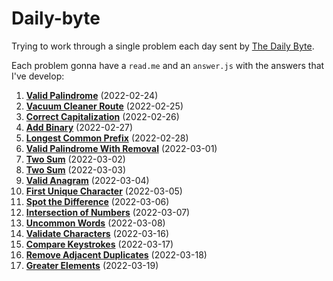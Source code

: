 # Daily-byte
Trying to work through a single problem each day sent by [The Daily Byte](https://thedailybyte.dev/).

Each problem gonna have a `read.me` and an `answer.js` with the answers that I've develop:

1. **[Valid Palindrome](https://github.com/danillopneto/daily-byte/tree/master/1.valid-palindrome)** (2022-02-24)  
2. **[Vacuum Cleaner Route](https://github.com/danillopneto/daily-byte/tree/master/2.vacuum-cleaner-route)** (2022-02-25)  
3. **[Correct Capitalization](https://github.com/danillopneto/daily-byte/tree/master/3.correct-capitalization)** (2022-02-26)  
4. **[Add Binary](https://github.com/danillopneto/daily-byte/tree/master/4.add-binary)** (2022-02-27)  
5. **[Longest Common Prefix](https://github.com/danillopneto/daily-byte/tree/master/5.longest-common-prefix)** (2022-02-28)  
6. **[Valid Palindrome With Removal](https://github.com/danillopneto/daily-byte/tree/master/6.valid-palindrome-with-removal)** (2022-03-01)  
7. **[Two Sum](https://github.com/danillopneto/daily-byte/tree/master/7.two-sum)** (2022-03-02)  
8. **[Two Sum](https://github.com/danillopneto/daily-byte/tree/master/8.jewels-stones)** (2022-03-03)  
9. **[Valid Anagram](https://github.com/danillopneto/daily-byte/tree/master/9.valid-anagram)** (2022-03-04)  
10. **[First Unique Character](https://github.com/danillopneto/daily-byte/tree/master/10.first-unique-character)** (2022-03-05)  
11. **[Spot the Difference](https://github.com/danillopneto/daily-byte/tree/master/11.spot-the-difference)** (2022-03-06)  
12. **[Intersection of Numbers](https://github.com/danillopneto/daily-byte/tree/master/12.intersection-of-numbers)** (2022-03-07)  
13. **[Uncommon Words](https://github.com/danillopneto/daily-byte/tree/master/13.uncommon-words)** (2022-03-08)  
14. **[Validate Characters](https://github.com/danillopneto/daily-byte/tree/master/14.validate-characters)** (2022-03-16)  
15. **[Compare Keystrokes](https://github.com/danillopneto/daily-byte/tree/master/15.compare-keystrokes)** (2022-03-17)  
16. **[Remove Adjacent Duplicates](https://github.com/danillopneto/daily-byte/tree/master/16.remove-adjacent-duplicates)** (2022-03-18)  
17. **[Greater Elements](https://github.com/danillopneto/daily-byte/tree/master/17.greater-elements)** (2022-03-19)  
